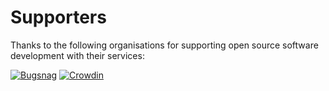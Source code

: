 # Supporters

Thanks to the following organisations for supporting open source software development with their services:

[![Bugsnag](https://github.com/iotaledger/trinity-wallet/blob/supporters/docs/assets/bugsnag.png?raw=true)](https://www.bugsnag.com/) [![Crowdin](https://github.com/iotaledger/trinity-wallet/blob/supporters/docs/assets/crowdin.png?raw=true)](https://crowdin.com/)
